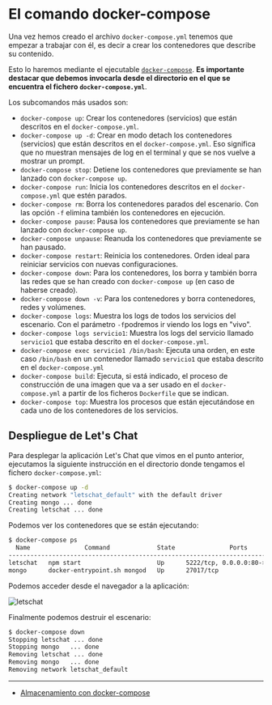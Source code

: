 # El comando docker-compose

Una vez hemos creado el archivo `docker-compose.yml` tenemos que empezar a trabajar con él, es decir a crear los contenedores que describe su contenido. 

Esto lo haremos mediante el ejecutable [`docker-compose`](https://docs.docker.com/compose/reference/). **Es importante destacar que debemos invocarla desde el directorio en el que se encuentra el fichero `docker-compose.yml`**.

Los subcomandos más usados son:

* `docker-compose up`: Crear los contenedores (servicios) que están descritos en el `docker-compose.yml`.
* `docker-compose up -d`: Crear en modo detach los contenedores (servicios) que están descritos en el `docker-compose.yml`. Eso significa que no muestran mensajes de log en el terminal y que se  nos vuelve a mostrar un prompt.
* `docker-compose stop`: Detiene los contenedores que previamente se han lanzado con `docker-compose up`.
* `docker-compose run`: Inicia los contenedores descritos en el `docker-compose.yml` que estén parados.
* `docker-compose rm`: Borra los contenedores parados del escenario. Con las opción `-f` elimina también los contenedores en ejecución.
* `docker-compose pause`: Pausa los contenedores que previamente se han lanzado con `docker-compose up`.
* `docker-compose unpause`: Reanuda los contenedores que previamente se han pausado.
* `docker-compose restart`: Reinicia los contenedores. Orden ideal para reiniciar servicios con nuevas configuraciones.
* `docker-compose down`:  Para los contenedores, los borra  y también borra las redes que se han creado con `docker-compose up` (en caso de haberse creado).
* `docker-compose down -v`: Para los contenedores y borra contenedores, redes y volúmenes.
* `docker-compose logs`: Muestra los logs de todos los servicios del escenario. Con el parámetro `-f`podremos ir viendo los logs en "vivo".
* `docker-compose logs servicio1`: Muestra los logs del servicio llamado `servicio1` que estaba descrito en el `docker-compose.yml`.
* `docker-compose exec servicio1 /bin/bash`: Ejecuta una orden, en este caso `/bin/bash` en un contenedor llamado `servicio1` que estaba descrito en el `docker-compose.yml`
* `docker-compose build`: Ejecuta, si está indicado, el proceso de construcción de una imagen que va a ser usado en el `docker-compose.yml`  a partir de los  ficheros `Dockerfile` que se indican.
* `docker-compose top`: Muestra  los procesos que están ejecutándose en cada uno de los contenedores de los servicios.

## Despliegue de Let's Chat

Para desplegar la aplicación Let's Chat que vimos en el punto anterior, ejecutamos la siguiente instrucción en el directorio donde tengamos el fichero `docker-compose.yml`:

```bash
$ docker-compose up -d
Creating network "letschat_default" with the default driver
Creating mongo ... done
Creating letschat ... done
```

Podemos ver los contenedores que se están ejecutando:

```bash
$ docker-compose ps
  Name               Command             State               Ports             
-------------------------------------------------------------------------------
letschat   npm start                     Up      5222/tcp, 0.0.0.0:80->8080/tcp
mongo      docker-entrypoint.sh mongod   Up      27017/tcp                   
```

Podemos acceder desde el navegador a la aplicación:

![letschat](img/letschat.png)

Finalmente podemos destruir el escenario:

```bash
$ docker-compose down 
Stopping letschat ... done
Stopping mongo   ... done
Removing letschat ... done
Removing mongo   ... done
Removing network letschat_default
```

---

* [Almacenamiento con docker-compose](almacenamiento.md)

